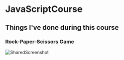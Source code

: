 # JavaScriptCourse
## Things I've done during this course
### Rock-Paper-Scissors Game
![SharedScreenshot](https://github.com/FikretGezer/JavaScriptCourse/assets/64322071/f80dd112-ca07-4837-982d-c73541509580)

